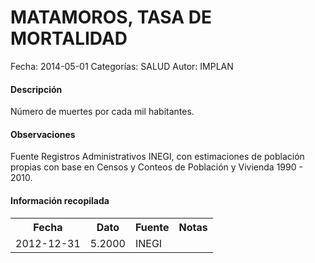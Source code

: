 MATAMOROS, TASA DE MORTALIDAD
=====

Fecha: 2014-05-01
Categorías: SALUD
Autor: IMPLAN

#### Descripción

Número de muertes por cada mil habitantes.

#### Observaciones

Fuente Registros Administrativos INEGI, con estimaciones de población propias con base en Censos y Conteos de Población y Vivienda 1990 - 2010.

#### Información recopilada

<table class="table table-hover table-bordered">
  <tr><th>Fecha</th><th>Dato</th><th>Fuente</th><th>Notas</th></tr>
  <tr><td>2012-12-31</td><td>5.2000</td><td>INEGI</td><td></td></tr>
</table>
